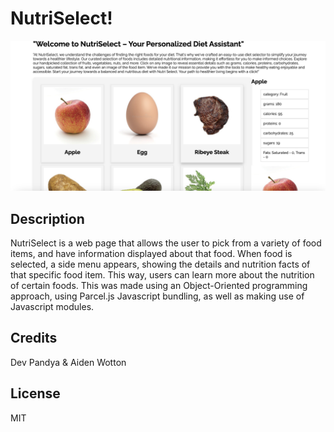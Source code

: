 # NutriSelect!

![Website image](images/site-pic.png)

## Description
NutriSelect is a web page that allows the user to pick from a variety of food items, and have information displayed about that food. When  food is selected, a side menu appears, showing the details and nutrition facts of that specific food item. This way, users can learn more about the nutrition of certain foods. This was made using an Object-Oriented programming approach, using Parcel.js Javascript bundling, as well as making use of Javascript modules. 

## Credits 
Dev Pandya & Aiden Wotton

## License
MIT 